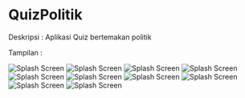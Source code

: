 # QuizPolitik
Deskripsi :
Aplikasi Quiz bertemakan politik


Tampilan :


![Splash Screen](https://i.imgur.com/d2WwmBo.png?raw=true "")
![Splash Screen](https://i.imgur.com/CJ1Ifl1.png?raw=true "")
![Splash Screen](https://i.imgur.com/ExqkkXP.png?raw=true "")
![Splash Screen](https://i.imgur.com/MvEyDnF.jpg?raw=true "")
![Splash Screen](https://i.imgur.com/p3swUnq.jpg?raw=true "")
![Splash Screen](https://i.imgur.com/A601wWn.png?raw=true "")
![Splash Screen](https://i.imgur.com/zTbB8y4.png?raw=true "")
![Splash Screen](https://i.imgur.com/OR6bEHR.png?raw=true "")
![Splash Screen](https://i.imgur.com/CJghHAc.png?raw=true "")
![Splash Screen](https://i.imgur.com/rOwIAQA.png?raw=true "")
